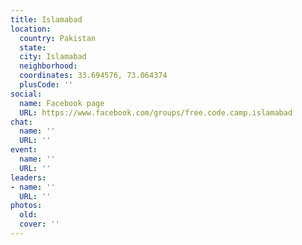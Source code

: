 ```yaml
---
title: Islamabad
location:
  country: Pakistan
  state: 
  city: Islamabad
  neighborhood: 
  coordinates: 33.694576, 73.064374
  plusCode: ''
social:
  name: Facebook page
  URL: https://www.facebook.com/groups/free.code.camp.islamabad
chat:
  name: ''
  URL: ''
event:
  name: ''
  URL: ''
leaders:
- name: ''
  URL: ''
photos:
  old: 
  cover: ''
---
```

